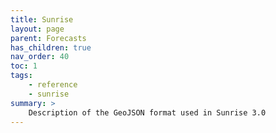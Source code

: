 ```yaml
---
title: Sunrise
layout: page
parent: Forecasts
has_children: true
nav_order: 40
toc: 1
tags:
    - reference
    - sunrise
summary: >
    Description of the GeoJSON format used in Sunrise 3.0
---
```

